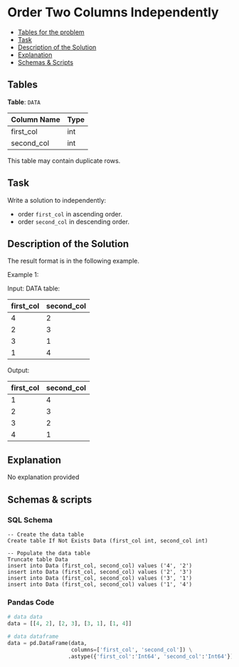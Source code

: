 # Order Two Columns Independently

- [Tables for the problem](#tables)
- [Task](#task)
- [Description of the Solution](#description-of-the-solution)
- [Explanation](#explanation)
- [Schemas & Scripts](#schemas--scripts)

## Tables 

**Table**: `DATA`

| Column Name | Type |
|-------------|------|
| first_col   | int  |
| second_col  | int  |

This table may contain duplicate rows.

## Task

Write a solution to independently:

- order `first_col` in ascending order.
- order `second_col` in descending order.

## Description of the Solution ##

The result format is in the following example.

Example 1:

Input: 
DATA table:

| first_col | second_col |
|-----------|------------|
| 4         | 2          |
| 2         | 3          |
| 3         | 1          |
| 1         | 4          |

Output: 

| first_col | second_col |
|-----------|------------|
| 1         | 4          |
| 2         | 3          |
| 3         | 2          |
| 4         | 1          |

## Explanation ##

No explanation provided

## Schemas & scripts

### SQL Schema

```genericsql
-- Create the data table
Create table If Not Exists Data (first_col int, second_col int)

-- Populate the data table    
Truncate table Data
insert into Data (first_col, second_col) values ('4', '2')
insert into Data (first_col, second_col) values ('2', '3')
insert into Data (first_col, second_col) values ('3', '1')
insert into Data (first_col, second_col) values ('1', '4')
```

### Pandas Code

```python
# data data
data = [[4, 2], [2, 3], [3, 1], [1, 4]]

# data dataframe
data = pd.DataFrame(data, 
                    columns=['first_col', 'second_col']) \
                   .astype({'first_col':'Int64', 'second_col':'Int64'})
```